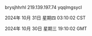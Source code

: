 brysjhhrhl 219.139.197.74 yqqlmgsycl

2024年 10月 31日 星期四 03:10:02 CST

2024年 10月 30日 星期三 19:10:02 GMT

